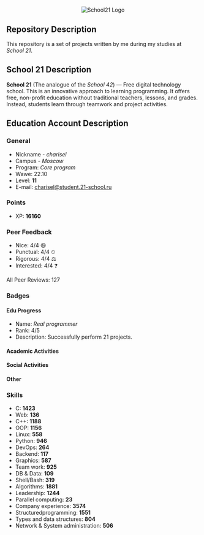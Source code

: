 #

<!-- Logo -->
<p align="center">
    <img src="https://sun9-38.userapi.com/impg/KJR2NK87iyCNo7L8oZ9379FOTBF2nQJJ3mWvZw/mFRmaBUOkuk.jpg?size=480x360&quality=96&sign=8ffee636080944c3067db7ad320c8400&type=album" alt="School21 Logo" />
</p>

## Repository Description

This repository is a set of projects written by me during my studies at *School 21*.

## School 21 Description

**School 21** (The analogue of the *School 42*) — Free digital technology school. This is an innovative approach to learning programming. It offers free, non-profit education without traditional teachers, lessons, and grades. Instead, students learn through teamwork and project activities.

## Education Account Description

### General

- Nickname - *charisel*
- Campus - *Moscow*
- Program: *Core program*
- Wawe: 22.10
- Level: **11**
- E-mail: <charisel@student.21-school.ru>

### Points

- XP: **16160**

### Peer Feedback

- Nice: 4/4 😃
- Punctual: 4/4 ⏲
- Rigorous: 4/4 ⚖️
- Interested: 4/4 ❓

All Peer Reviews: 127

### Badges

#### Edu Progress

- Name: *Real programmer*
- Rank: 4/5
- Description: Successfully perform 21 projects.

#### Academic Activities


#### Social Activities

#### Other



### Skills

- C: **1423**
- Web: **136**
- C++: **1188**
- OOP: **1156**
- Linux: **558**
- Python: **946**
- DevOps: **264**
- Backend: **117**
- Graphics: **587**
- Team work: **925**
- DB & Data: **109**
- Shell/Bash: **319**
- Algorithms: **1881**
- Leadership: **1244**
- Parallel computing: **23**
- Company experience: **3574**
- Structuredprogramming: **1551**
- Types and data structures: **804**
- Network & System administration: **506**
